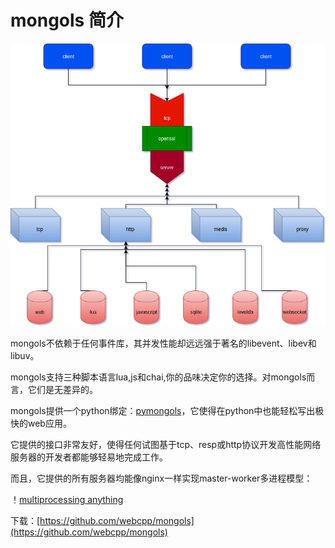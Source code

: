 # mongols 简介

![mongols.png](doc/image/mongols.png)


mongols不依赖于任何事件库，其并发性能却远远强于著名的libevent、libev和libuv。

mongols支持三种脚本语言lua,js和chai,你的品味决定你的选择。对mongols而言，它们是无差异的。

mongols提供一个python绑定：[pymongols](https://github.com/webcpp/pymongols)，它使得在python中也能轻松写出极快的web应用。

它提供的接口非常友好，使得任何试图基于tcp、resp或http协议开发高性能网络服务器的开发者都能够轻易地完成工作。

而且，它提供的所有服务器均能像nginx一样实现master-worker多进程模型：

！[multiprocessing anything](doc/image/multiprocess.png)


下载：[https://github.com/webcpp/mongols](https://github.com/webcpp/mongols)